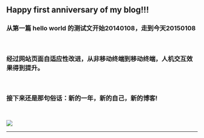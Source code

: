 <!-- 
.. link: 
.. description: 
.. tags: other
.. date: 2015/01/07 17:05:06
.. title: the first anniversary of blog
.. slug: the-first-anniversary-of-blog
-->

## Happy first anniversary of  my blog!!! 

### 从第一篇 hello world 的测试文开始20140108，走到今天20150108

<br/>

### 经过网站页面自适应性改进，从非移动终端到移动终端，人机交互效果得到提升。

<br/>

### 接下来还是那句俗话：新的一年，新的自己，新的博客!

<br/>

![](http://ww2.sinaimg.cn/mw1024/67804861gw1eo387lkncfj21kw16ok3i.jpg)

 * * *
